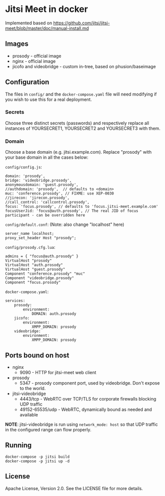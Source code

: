 # Jitsi Meet in docker

Implemented based on https://github.com/jitsi/jitsi-meet/blob/master/doc/manual-install.md

## Images

* prosody - official image
* nginx - official image
* jicofo and videobridge - custom in-tree, based on phusion/baseimage

## Configuration

The files in `config/` and the `docker-compose.yaml` file will need modifying if you wish to use this for a real deployment.

### Secrets

Choose three distinct secrets (passwords) and respectively replace all instances of YOURSECRET1, YOURSECRET2 and YOURSECRET3 with them.

### Domain

Choose a base domain (e.g. jitsi.example.com). Replace "prosody" with your base domain in all the cases below:

`config/config.js`:
```
domain: 'prosody',
bridge: 'videobridge.prosody',
anonymousdomain: 'guest.prosody',
//authdomain: 'prosody',  // defaults to <domain>
muc: 'conference.prosody', // FIXME: use XEP-0030
//jirecon: 'jirecon.prosody',
//call_control: 'callcontrol.prosody',
focus: 'focus.prosody', // defaults to 'focus.jitsi-meet.example.com'
focusUserJid: 'focus@auth.prosody', // The real JID of focus participant - can be overridden here
```

`config/default.conf`:
(Note: also change "localhost" here)
```
server_name localhost;
proxy_set_header Host "prosody";
```

`config/prosody.cfg.lua`:
```
admins = { "focus@auth.prosody" }
VirtualHost "prosody"
VirtualHost "auth.prosody"
VirtualHost "guest.prosody"
Component "conference.prosody" "muc"
Component "videobridge.prosody"
Component "focus.prosody"
```

`docker-compose.yaml`:
```
services:
    prosody:
        environment:
            DOMAIN: auth.prosody
    jicofo:
        environment:
            XMPP_DOMAIN: prosody
    videobridge:
        environment:
            XMPP_DOMAIN: prosody
```

## Ports bound on host

* nginx
    * 9090 - HTTP for jitsi-meet web client
* prosody
    * 5347 - prosody component port, used by videobridge. Don't expose to the world.
* jitsi-videobridge
    * 4443/tcp - WebRTC over TCP/TLS for corporate firewalls blocking UDP traffic
    * 49152-65535/udp - WebRTC, dynamically bound as needed and available

**NOTE**: jitsi-videobridge is run using `network_mode: host` so that UDP traffic in the configured range can flow properly.

## Running

```
docker-compose -p jitsi build
docker-compose -p jitsi up -d
```

## License

Apache License, Version 2.0. See the LICENSE file for more details.
